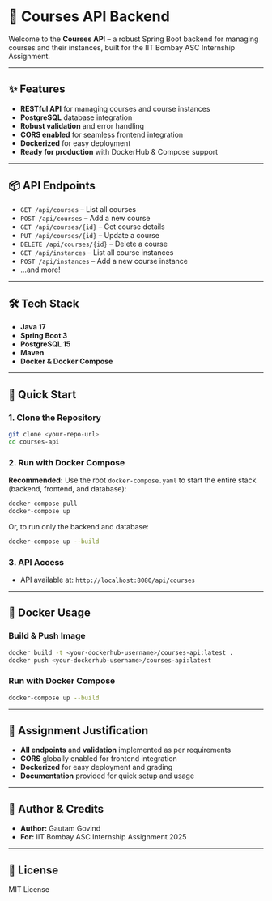 # 🚀 Courses API Backend

Welcome to the **Courses API** – a robust Spring Boot backend for managing courses and their instances, built for the IIT Bombay ASC Internship Assignment.

---

## ✨ Features

- **RESTful API** for managing courses and course instances
- **PostgreSQL** database integration
- **Robust validation** and error handling
- **CORS enabled** for seamless frontend integration
- **Dockerized** for easy deployment
- **Ready for production** with DockerHub & Compose support

---

## 📦 API Endpoints

- `GET /api/courses` – List all courses
- `POST /api/courses` – Add a new course
- `GET /api/courses/{id}` – Get course details
- `PUT /api/courses/{id}` – Update a course
- `DELETE /api/courses/{id}` – Delete a course
- `GET /api/instances` – List all course instances
- `POST /api/instances` – Add a new course instance
- ...and more!

---

## 🛠️ Tech Stack

- **Java 17**
- **Spring Boot 3**
- **PostgreSQL 15**
- **Maven**
- **Docker & Docker Compose**

---

## 🚀 Quick Start

### 1. Clone the Repository

```sh
git clone <your-repo-url>
cd courses-api
```

### 2. Run with Docker Compose

**Recommended:** Use the root `docker-compose.yaml` to start the entire stack (backend, frontend, and database):

```sh
docker-compose pull
docker-compose up
```

Or, to run only the backend and database:

```sh
docker-compose up --build
```

### 3. API Access

- API available at: `http://localhost:8080/api/courses`

---

## 🐳 Docker Usage

### Build & Push Image

```sh
docker build -t <your-dockerhub-username>/courses-api:latest .
docker push <your-dockerhub-username>/courses-api:latest
```

### Run with Docker Compose

```sh
docker-compose up --build
```

---

## 📝 Assignment Justification

- **All endpoints** and **validation** implemented as per requirements
- **CORS** globally enabled for frontend integration
- **Dockerized** for easy deployment and grading
- **Documentation** provided for quick setup and usage

---

## 🤝 Author & Credits

- **Author:** Gautam Govind
- **For:** IIT Bombay ASC Internship Assignment 2025

---

## 📄 License

MIT License
